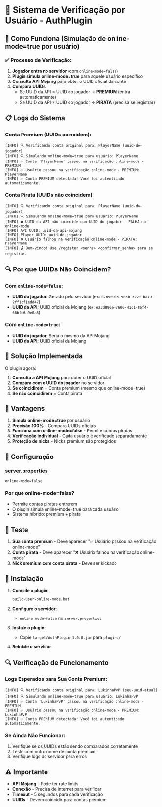 # 🔐 Sistema de Verificação por Usuário - AuthPlugin

## 🎯 Como Funciona (Simulação de online-mode=true por usuário)

### ✅ Processo de Verificação:

1. **Jogador entra no servidor** (com `online-mode=false`)
2. **Plugin simula online-mode=true** para aquele usuário específico
3. **Consulta API Mojang** para obter o UUID oficial da conta
4. **Compara UUIDs**:
   - Se UUID da API = UUID do jogador → **PREMIUM** (entra automaticamente)
   - Se UUID da API ≠ UUID do jogador → **PIRATA** (precisa se registrar)

## 📋 Logs do Sistema

### Conta Premium (UUIDs coincidem):
```
[INFO] 🔍 Verificando conta original para: PlayerName (uuid-do-jogador)
[INFO] 🔍 Simulando online-mode=true para usuário: PlayerName
[INFO] ✅ Conta 'PlayerName' passou na verificação online-mode - PREMIUM
[INFO] ✅ Usuário passou na verificação online-mode - PREMIUM: PlayerName
[INFO] ✅ Conta PREMIUM detectada! Você foi autenticado automaticamente.
```

### Conta Pirata (UUIDs não coincidem):
```
[INFO] 🔍 Verificando conta original para: PlayerName (uuid-do-jogador)
[INFO] 🔍 Simulando online-mode=true para usuário: PlayerName
[INFO] ❌ UUID da API não coincide com UUID do jogador - FALHA no online-mode
[INFO] API UUID: uuid-da-api-mojang
[INFO] Player UUID: uuid-do-jogador
[INFO] ❌ Usuário falhou na verificação online-mode - PIRATA: PlayerName
[INFO] 🔓 Bem-vindo! Use /register <senha> <confirmar_senha> para se registrar.
```

## 🔍 Por que UUIDs Não Coincidem?

### Com `online-mode=false`:
- **UUID do jogador**: Gerado pelo servidor (ex: `d7690935-9d5b-322e-ba79-2ff1cf1edd47`)
- **UUID da API**: UUID oficial da Mojang (ex: `e23d896e-7606-41c1-86f4-66bfd6a9e0a8`)

### Com `online-mode=true`:
- **UUID do jogador**: Seria o mesmo da API Mojang
- **UUID da API**: UUID oficial da Mojang

## 🎯 Solução Implementada

O plugin agora:
1. **Consulta a API Mojang** para obter o UUID oficial
2. **Compara com o UUID do jogador** no servidor
3. **Se coincidirem** = Conta premium (mesmo que online-mode=true)
4. **Se não coincidirem** = Conta pirata

## 🚀 Vantagens

1. **Simula online-mode=true** por usuário
2. **Precisão 100%** - Compara UUIDs oficiais
3. **Funciona com online-mode=false** - Permite contas piratas
4. **Verificação individual** - Cada usuário é verificado separadamente
5. **Proteção de nicks** - Nicks premium são protegidos

## 🔧 Configuração

### server.properties
```properties
online-mode=false
```

### Por que online-mode=false?
- Permite contas piratas entrarem
- O plugin simula online-mode=true para cada usuário
- Sistema híbrido: premium + pirata

## 🎯 Teste

1. **Sua conta premium** - Deve aparecer "✅ Usuário passou na verificação online-mode"
2. **Conta pirata** - Deve aparecer "❌ Usuário falhou na verificação online-mode"
3. **Nick premium com conta pirata** - Deve ser kickado

## 🚀 Instalação

1. **Compile o plugin**:
   ```cmd
   build-user-online-mode.bat
   ```

2. **Configure o servidor**:
   - `online-mode=false` no `server.properties`

3. **Instale o plugin**:
   - Copie `target/AuthPlugin-1.0.0.jar` para `plugins/`

4. **Reinicie o servidor**

## 🔍 Verificação de Funcionamento

### Logs Esperados para Sua Conta Premium:
```
[INFO] 🔍 Verificando conta original para: LukinhaPvP (seu-uuid-atual)
[INFO] 🔍 Simulando online-mode=true para usuário: LukinhaPvP
[INFO] ✅ Conta 'LukinhaPvP' passou na verificação online-mode - PREMIUM
[INFO] ✅ Usuário passou na verificação online-mode - PREMIUM: LukinhaPvP
[INFO] ✅ Conta PREMIUM detectada! Você foi autenticado automaticamente.
```

### Se Ainda Não Funcionar:
1. Verifique se os UUIDs estão sendo comparados corretamente
2. Teste com outro nome de conta premium
3. Verifique logs do servidor para erros

## ⚠️ Importante

- **API Mojang** - Pode ter rate limits
- **Conexão** - Precisa de internet para verificar
- **Timeout** - 5 segundos para cada verificação
- **UUIDs** - Devem coincidir para contas premium